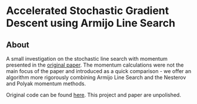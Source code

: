 # Accelerated Stochastic Gradient Descent using Armijo Line Search



## About

A small investigation on the stochastic line search with momentum presented in the [original paper][sls_paper]. The momentum calculations were not the main focus of the paper and introduced as a quick comparison - we offer an algorithm more rigorously combining Armijo Line Search and the Nesterov and Polyak momentum methods.

Original code can be found [here][sls_code].
This project and paper are unpolished.


[sls_paper]: https://arxiv.org/abs/1905.09997
[sls_code]: https://github.com/IssamLaradji/sls


